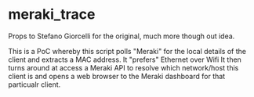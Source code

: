 # meraki_trace
Props to Stefano Giorcelli for the original, much more though out idea.

This is a PoC whereby this script polls "Meraki" for the local details of the client and extracts a MAC address.
It "prefers" Ethernet over Wifi
It then turns around at access a Meraki API to resolve which network/host this client is and opens a web browser to the Meraki dashboard for that particualr client.

